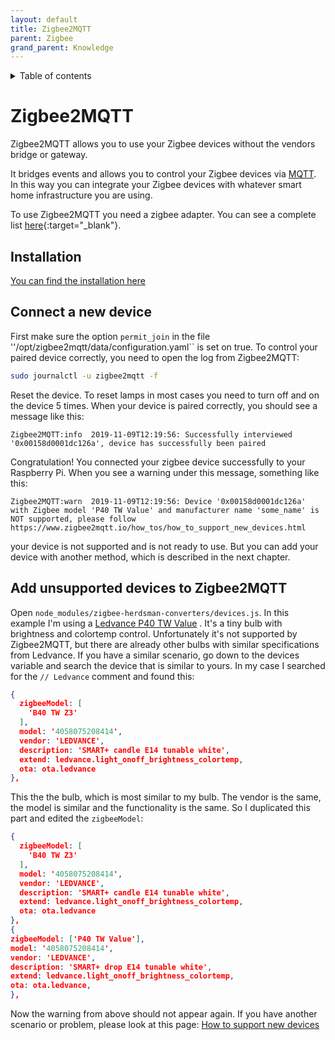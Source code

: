 ```yaml
---
layout: default 
title: Zigbee2MQTT 
parent: Zigbee 
grand_parent: Knowledge
---
```


<details close markdown="block">
  <summary>
    Table of contents
  </summary>
  {: .text-delta }
1. TOC
{:toc}
</details>

# Zigbee2MQTT

Zigbee2MQTT allows you to use your Zigbee devices without the vendors bridge or gateway.

It bridges events and allows you to control your Zigbee devices via [MQTT](/pages/knowledge/mqtt.html). In this way you
can integrate your Zigbee devices with whatever smart home infrastructure you are using.

To use Zigbee2MQTT you need a zigbee adapter. You can see a complete list
[here](https://www.zigbee2mqtt.io/information/supported_adapters.html){:target="_blank"}.

## Installation

[You can find the installation here](/pages/installation/manual/setup-software.html#4-install-zigbee2mqtt)

## Connect a new device

First make sure the option ``permit_join`` in the file ''/opt/zigbee2mqtt/data/configuration.yaml`` is set on true. To
control your paired device correctly, you need to open the log from Zigbee2MQTT:

```bash
sudo journalctl -u zigbee2mqtt -f
``` 

Reset the device. To reset lamps in most cases you need to turn off and on the device 5 times. When your device is
paired correctly, you should see a message like this:

```
Zigbee2MQTT:info  2019-11-09T12:19:56: Successfully interviewed '0x00158d0001dc126a', device has successfully been paired
```

Congratulation! You connected your zigbee device successfully to your Raspberry Pi. When you see a warning under this
message, something like this:

```
Zigbee2MQTT:warn  2019-11-09T12:19:56: Device '0x00158d0001dc126a' with Zigbee model 'P40 TW Value' and manufacturer name 'some_name' is NOT supported, please follow https://www.zigbee2mqtt.io/how_tos/how_to_support_new_devices.html
```

your device is not supported and is not ready to use. But you can add your device with another method, which is
described in the next chapter.

## Add unsupported devices to Zigbee2MQTT

Open ``node_modules/zigbee-herdsman-converters/devices.js``. In this example I'm using a
[Ledvance P40 TW Value](https://www.amazon.de/Technologie-E14-Lichtfarbe-2700-6500K-Gl%C3%BChlampen/dp/B08KY9Z8JC/ref=cm_cr_arp_d_product_top?ie=UTF8)
. It's a tiny bulb with brightness and colortemp control. Unfortunately it's not supported by Zigbee2MQTT, but there are
already other bulbs with similar specifications from Ledvance. If you have a similar scenario, go down to the devices
variable and search the device that is similar to yours. In my case I searched for the ``// Ledvance`` comment and found
this:

```json
{
  zigbeeModel: [
    'B40 TW Z3'
  ],
  model: '4058075208414',
  vendor: 'LEDVANCE',
  description: 'SMART+ candle E14 tunable white',
  extend: ledvance.light_onoff_brightness_colortemp,
  ota: ota.ledvance
},   
```

This the the bulb, which is most similar to my bulb. The vendor is the same, the model is similar and the functionality
is the same. So I duplicated this part and edited the ``zigbeeModel``:

```json
{
  zigbeeModel: [
    'B40 TW Z3'
  ],
  model: '4058075208414',
  vendor: 'LEDVANCE',
  description: 'SMART+ candle E14 tunable white',
  extend: ledvance.light_onoff_brightness_colortemp,
  ota: ota.ledvance
},
{
zigbeeModel: ['P40 TW Value'],
model: '4058075208414',
vendor: 'LEDVANCE',
description: 'SMART+ drop E14 tunable white',
extend: ledvance.light_onoff_brightness_colortemp,
ota: ota.ledvance,
},
```

Now the warning from above should not appear again. If you have another scenario or problem, please look at this
page: [How to support new devices](https://www.zigbee2mqtt.io/how_tos/how_to_support_new_devices.html)
